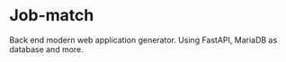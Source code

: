 # Job-match
Back end modern web application generator. Using FastAPI, MariaDB as database and more. 
